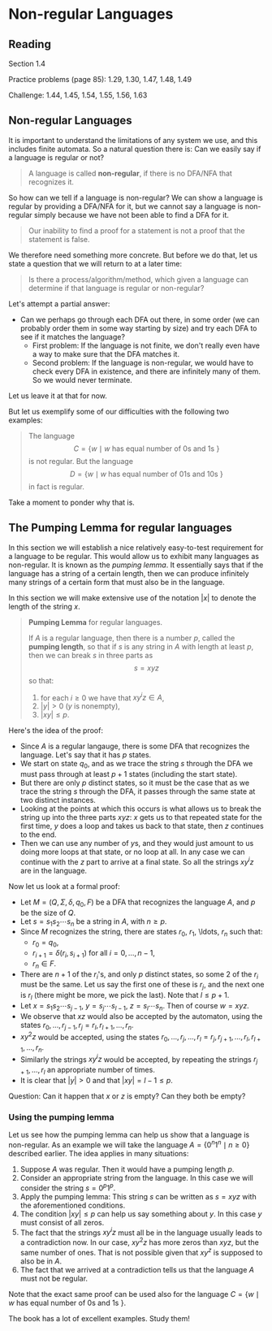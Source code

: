# Non-regular Languages

## Reading

Section 1.4

Practice problems (page 85): 1.29, 1.30, 1.47, 1.48, 1.49

Challenge: 1.44, 1.45, 1.54, 1.55, 1.56, 1.63

## Non-regular Languages

It is important to understand the limitations of any system we use, and this includes finite automata. So a natural question there is: Can we easily say if a language is regular or not?

> A language is called **non-regular**, if there is no DFA/NFA that recognizes it.

So how can we tell if a language is non-regular? We can show a language is regular by providing a DFA/NFA for it, but we cannot say a language is non-regular simply because we have not been able to find a DFA for it.

> Our inability to find a proof for a statement is not a proof that the statement is false.

We therefore need something more concrete. But before we do that, let us state a question that we will return to at a later time:

> Is there a process/algorithm/method, which given a language can determine if that language is regular or non-regular?

Let's attempt a partial answer:

- Can we perhaps go through each DFA out there, in some order (we can probably order them in some way starting by size) and try each DFA to see if it matches the language?
    - First problem: If the language is not finite, we don't really even have a way to make sure that the DFA matches it.
    - Second problem: If the language is non-regular, we would have to check every DFA in existence, and there are infinitely many of them. So we would never terminate.

Let us leave it at that for now.

But let us exemplify some of our difficulties with the following two examples:

> The language
> $$C = \left\{w\mid w\textrm{ has equal number of 0s and 1s }\right\}$$
> is not regular. But the language
> $$D = \left\{w\mid w\textrm{ has equal number of 01s and 10s }\right\}$$
> in fact is regular.

Take a moment to ponder why that is.

## The Pumping Lemma for regular languages

In this section we will establish a nice relatively easy-to-test requirement for a language to be regular. This would allow us to exhibit many languages as non-regular. It is known as the *pumping lemma*. It essentially says that if the language has a string of a certain length, then we can produce infinitely many strings of a certain form that must also be in the language.

In this section we will make extensive use of the notation $|x|$ to denote the length of the string $x$.

> **Pumping Lemma** for regular languages.
>
> If $A$ is a regular language, then there is a number $p$, called the **pumping length**, so that if $s$ is any string in $A$ with length at least $p$, then we can break $s$ in three parts as
> $$s = xyz$$
> so that:
>
> 1. for each $i\geq 0$ we have that $xy^iz\in A$,
> 2. $|y| > 0$  ($y$ is nonempty),
> 3. $|xy| \leq p$.

Here's the idea of the proof:

- Since $A$ is a regular langauge, there is some DFA that recognizes the language. Let's say that it has $p$ states.
- We start on state $q_0$, and as we trace the string $s$ through the DFA we must pass through at least $p+1$ states (including the start state).
- But there are only $p$ distinct states, so it must be the case that as we trace the string $s$ through the DFA, it passes through the same state at two distinct instances.
- Looking at the points at which this occurs is what allows us to break the string up into the three parts $xyz$: $x$ gets us to that repeated state for the first time, $y$ does a loop and takes us back to that state, then $z$ continues to the end.
- Then we can use any number of $y$s, and they would just amount to us doing more loops at that state, or no loop at all. In any case we can continue with the $z$ part to arrive at a final state. So all the strings $xy^iz$ are in the language.

Now let us look at a formal proof:

- Let $M=(Q,\Sigma, \delta, q_0, F)$ be a DFA that recognizes the language $A$, and $p$ be the size of $Q$.
- Let $s=s_1s_2\cdots s_n$ be a string in $A$, with $n\geq p$.
- Since $M$ recognizes the string, there are states $r_0$, $r_1$, \ldots, $r_n$ such that:
    - $r_0 = q_0$,
    - $r_{i+1} = \delta(r_i, s_{i+1})$ for all $i=0,\ldots,n-1$,
    - $r_n\in F$.
- There are $n+1$ of the $r_i$'s, and only $p$ distinct states, so some $2$ of the $r_i$ must be the same. Let us say the first one of these is $r_j$, and the next one is $r_l$ (there might be more, we pick the last). Note that $l\leq p+1$.
- Let $x=s_1s_2\cdots s_{j-1}$, $y=s_j\cdots s_{l-1}$, $z = s_l\cdots s_n$. Then of course $w=xyz$.
- We observe that $xz$ would also be accepted by the automaton, using the states $r_0,\ldots,r_{j-1},r_j=r_l,r_{l+1},\ldots, r_n$.
- $xy^2z$ would be accepted, using the states $r_0,\ldots,r_j,\ldots,r_l=r_j,r_{j+1},\ldots, r_l,r_{l+1},\ldots,r_n$.
- Similarly the strings $xy^iz$ would be accepted, by repeating the strings $r_{j+1},\ldots,r_l$ an appropriate number of times.
- It is clear that $|y|>0$ and that $|xy| = l-1 \leq p$.

Question: Can it happen that $x$ or $z$ is empty? Can they both be empty?

### Using the pumping lemma

Let us see how the pumping lemma can help us show that a language is non-regular. As an example we will take the language $A=\{ 0^n1^n\mid n\geq 0 \}$ described earlier. The idea applies in many situations:

1. Suppose $A$ was regular. Then it would have a pumping length $p$.
2. Consider an appropriate string from the language. In this case we will consider the string $s=0^p1^p$.
3. Apply the pumping lemma: This string $s$ can be written as $s=xyz$ with the aforementioned conditions.
4. The condition $|xy|\leq p$ can help us say something about $y$. In this case $y$ must consist of all zeros.
5. The fact that the strings $xy^iz$ must all be in the language usually leads to a contradiction now. In our case, $xy^2z$ has more zeros than $xyz$, but the same number of ones. That is not possible given that $xy^z$ is supposed to also be in $A$.
6. The fact that we arrived at a contradiction tells us that the language $A$ must not be regular.

Note that the exact same proof can be used also for the language $C = \left\{w\mid w\textrm{ has equal number of 0s and 1s }\right\}$.

The book has a lot of excellent examples. Study them!
